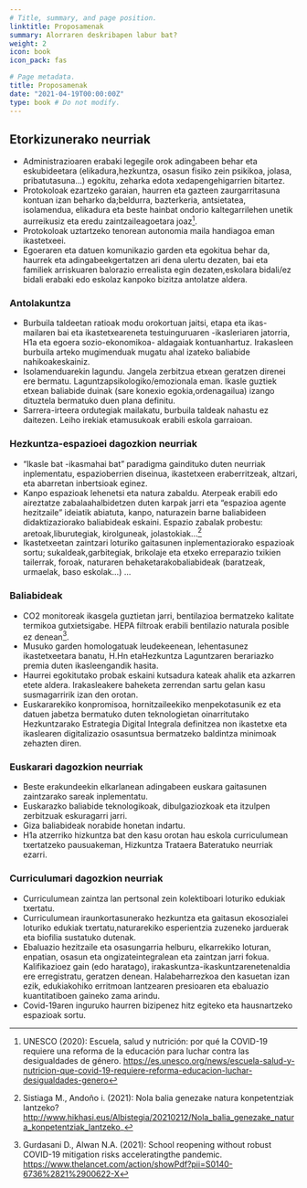 ```yaml
---
# Title, summary, and page position.
linktitle: Proposamenak
summary: Alorraren deskribapen labur bat?
weight: 2
icon: book
icon_pack: fas

# Page metadata.
title: Proposamenak
date: "2021-04-19T00:00:00Z"
type: book # Do not modify.
---
```


## Etorkizunerako neurriak

- Administrazioaren erabaki legegile orok adingabeen behar eta eskubideetara (elikadura,hezkuntza, osasun fisiko zein psikikoa, jolasa, pribatutasuna...) egokitu, zeharka edota xedapengehigarrien bitartez.
- Protokoloak ezartzeko garaian, haurren eta gazteen zaurgarritasuna kontuan izan beharko da;beldurra, bazterkeria, antsietatea, isolamendua, elikadura eta beste hainbat ondorio kaltegarrilehen unetik aurreikusiz eta eredu zaintzaileagoetara joaz[^7]. 
- Protokoloak uztartzeko tenorean autonomia maila handiagoa eman ikastetxeei.
- Egoeraren eta datuen komunikazio garden eta egokitua behar da, haurrek eta adingabeekgertatzen ari dena ulertu dezaten, bai eta familiek arriskuaren balorazio errealista egin dezaten,eskolara bidali/ez bidali erabaki edo eskolaz kanpoko bizitza antolatze aldera. 

### Antolakuntza
- Burbuila taldeetan ratioak modu orokortuan jaitsi, etapa eta ikas-mailaren bai eta ikastetxeareneta testuinguruaren -ikasleriaren jatorria, H1a eta egoera sozio-ekonomikoa- aldagaiak kontuanhartuz. Irakasleen burbuila arteko mugimenduak mugatu ahal izateko baliabide nahikoakeskainiz.
- Isolamenduarekin lagundu. Jangela zerbitzua etxean geratzen direnei ere bermatu. Laguntzapsikologiko/emozionala eman. Ikasle guztiek etxean baliabide duinak (sare konexio egokia,ordenagailua) izango dituztela bermatuko duen plana definitu.
- Sarrera-irteera ordutegiak mailakatu, burbuila taldeak nahastu ez daitezen. Leiho irekiak etamusukoak erabili eskola garraioan. 

### Hezkuntza-espazioei dagozkion neurriak
- “Ikasle bat -ikasmahai bat” paradigma gaindituko duten neurriak inplementatu, espazioberrien diseinua, ikastetxeen eraberritzeak, altzari, eta abarretan inbertsioak eginez.
- Kanpo espazioak lehenetsi eta natura zabaldu. Aterpeak erabili edo aireztatze zabalaahalbidetzen duten karpak jarri eta “espazioa agente hezitzaile” ideiatik abiatuta, kanpo, naturazein barne baliabideen didaktizaziorako baliabideak eskaini. Espazio zabalak probestu: aretoak,liburutegiak, kirolguneak, jolastokiak...[^8]
- Ikastetxeetan zaintzari loturiko gaitasunen inplementaziorako espazioak sortu; sukaldeak,garbitegiak, brikolaje eta etxeko erreparazio txikien tailerrak, foroak, naturaren behaketarakobaliabideak (baratzeak, urmaelak, baso eskolak...) ...

### Baliabideak
- CO2 monitoreak ikasgela guztietan jarri, bentilazioa bermatzeko kalitate termikoa gutxietsigabe. HEPA filtroak erabili bentilazio naturala posible ez denean[^9].
- Musuko garden homologatuak leudekeenean, lehentasunez ikastetxeetara banatu, H.Hn etaHezkuntza Laguntzaren berariazko premia duten ikasleengandik hasita. 
- Haurrei egokitutako probak eskaini kutsadura kateak ahalik eta azkarren etete aldera. Irakasleakere baheketa zerrendan sartu gelan kasu susmagarririk izan den orotan.
- Euskararekiko konpromisoa, hornitzaileekiko menpekotasunik ez eta datuen jabetza bermatuko duten teknologietan oinarritutako Hezkuntzarako Estrategia Digital Integrala definitzea non ikastetxe eta ikaslearen digitalizazio osasuntsua bermatzeko baldintza minimoak zehazten diren.

### Euskarari dagozkion neurriak
- Beste erakundeekin elkarlanean adingabeen euskara gaitasunen zaintzarako sareak inplementatu.
- Euskarazko baliabide teknologikoak, dibulgaziozkoak eta itzulpen zerbitzuak eskuragarri jarri.
- Giza baliabideak norabide honetan indartu.
- H1a atzerriko hizkuntza bat den kasu orotan hau eskola curriculumean txertatzeko pausuakeman, Hizkuntza Trataera Bateratuko neurriak ezarri.

### Curriculumari dagozkion neurriak
- Curriculumean zaintza lan pertsonal zein kolektiboari loturiko edukiak txertatu.
- Curriculumean iraunkortasunerako hezkuntza eta gaitasun ekosozialei loturiko edukiak txertatu,naturarekiko esperientzia zuzeneko jarduerak eta biofilia sustatuko dutenak.
- Ebaluazio hezitzaile eta osasungarria helburu, elkarrekiko loturan, enpatian, osasun eta ongizateintegralean eta zaintzan jarri fokua. Kalifikazioez gain (edo haratago), irakaskuntza-ikaskuntzarenetenaldia ere erregistratu, geratzen denean. Halabeharrezkoa den kasuetan izan ezik, edukiakohiko erritmoan lantzearen presioaren eta ebaluazio kuantitatiboen gaineko zama arindu.
- Covid-19aren inguruko haurren bizipenez hitz egiteko eta hausnartzeko espazioak sortu.

[^7]: UNESCO (2020): Escuela, salud y nutrición: por qué la COVID-19 requiere una reforma de la educación para luchar contra las desigualdades de género. https://es.unesco.org/news/escuela-salud-y-nutricion-que-covid-19-requiere-reforma-educacion-luchar-desigualdades-genero
[^8]: Sistiaga M., Andoño i. (2021):  Nola balia genezake natura konpetentziak lantzeko? http://www.hikhasi.eus/Albistegia/20210212/Nola_balia_genezake_natura_konpetentziak_lantzeko_
[^9]: Gurdasani D.,  Alwan N.A. (2021): School reopening without robust COVID-19 mitigation risks acceleratingthe pandemic. https://www.thelancet.com/action/showPdf?pii=S0140-6736%2821%2900622-X
